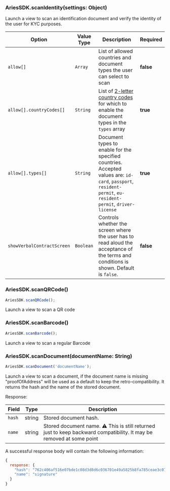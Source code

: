 ### AriesSDK.scanIdentity(settings: Object)

Launch a view to scan an identification document and verify the identity of the user for KYC purposes.

| Option |  Value Type | Description | Required |
| --- | --- | --- | --- |
| `allow[]` | `Array` | List of allowed countries and document types the user can select to scan | **false** |
| `allow[].countryCodes[]` | `String` | List of [2-letter country codes](https://en.wikipedia.org/wiki/ISO_3166-1_alpha-2) for which to enable the document types in the `types` array | **true** |
| `allow[].types[]` | `String` | Document types to enable for the specified countries. Accepted values are: `id-card`, `passport`, `resident-permit`, `eu-resident-permit`, `driver-license` | **true** |
| `showVerbalContractScreen` | `Boolean` | Controls whether the screen where the user has to read aloud the acceptance of the terms and conditions is shown. Default is `false`. | **false** |

### AriesSDK.scanQRCode()

```js readonly
AriesSDK.scanQRCode();
```

Launch a view to scan a QR code


### AriesSDK.scanBarcode()

```js readonly
AriesSDK.scanBarcode();
```

Launch a view to scan a regular Barcode

### AriesSDK.scanDocument(documentName: String)

```js readonly
AriesSDK.scanDocument('documentName');
```

Launch a view to scan a document, if the document name is missing "proofOfAddress" will be used as a default to keep the retro-compatibility.
It returns the hash and the name of the stored document.

Response:

| Field | Type | Description |
| ----- | ---- | ----------- |
| `hash` | string | Stored document hash. |
| `name` | string | Stored document name. :warning: This is still returned just to keep backward compatibility. It may be removed at some point |

A successful response body will contain the following information:
```js readonly
{
  response: {
    "hash": "762c406af516e07bde1c08d3d8d6c036701e49a5825b8fa785ceae3c0786695b",
    "name": "signature"
  }
}
```
